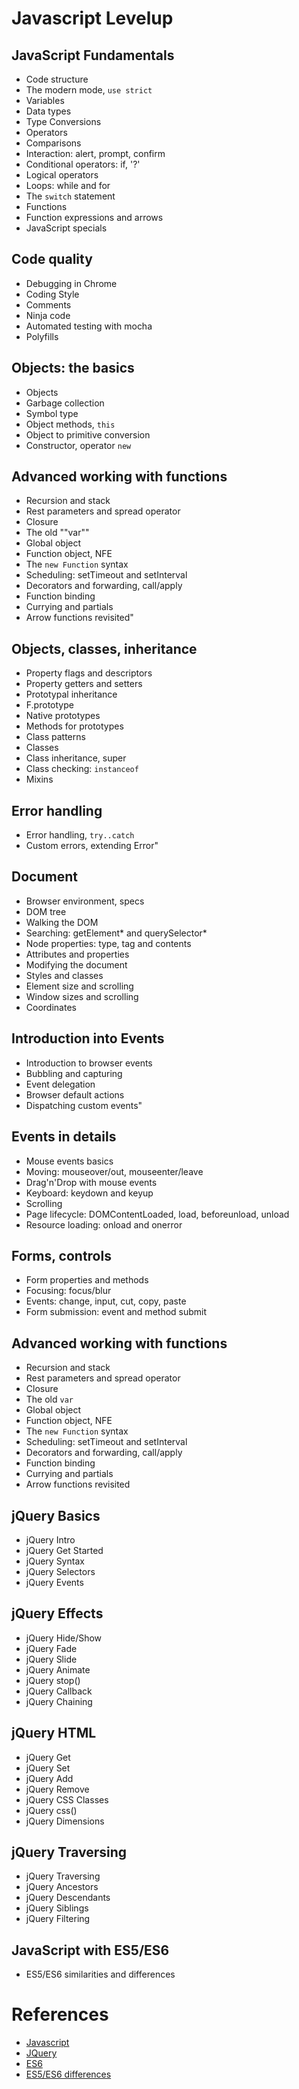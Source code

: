 # Javascript Levelup

## JavaScript Fundamentals

- Code structure
- The modern mode, `use strict`
- Variables
- Data types
- Type Conversions
- Operators
- Comparisons
- Interaction: alert, prompt, confirm
- Conditional operators: if, '?'
- Logical operators
- Loops: while and for
- The `switch` statement
- Functions
- Function expressions and arrows
- JavaScript specials

## Code quality
- Debugging in Chrome
- Coding Style
- Comments
- Ninja code
- Automated testing with mocha
- Polyfills

## Objects: the basics
- Objects
- Garbage collection
- Symbol type
- Object methods, `this`
- Object to primitive conversion
- Constructor, operator `new`

## Advanced working with functions
- Recursion and stack
- Rest parameters and spread operator
- Closure
- The old ""var""
- Global object
- Function object, NFE
- The `new Function` syntax
- Scheduling: setTimeout and setInterval
- Decorators and forwarding, call/apply
- Function binding
- Currying and partials
- Arrow functions revisited"

## Objects, classes, inheritance
- Property flags and descriptors
- Property getters and setters
- Prototypal inheritance
- F.prototype
- Native prototypes
- Methods for prototypes
- Class patterns
- Classes
- Class inheritance, super
- Class checking: `instanceof`
- Mixins

## Error handling
- Error handling, `try..catch`
- Custom errors, extending Error"

## Document
- Browser environment, specs
- DOM tree
- Walking the DOM
- Searching: getElement* and querySelector*
- Node properties: type, tag and contents
- Attributes and properties
- Modifying the document
- Styles and classes
- Element size and scrolling
- Window sizes and scrolling
- Coordinates

## Introduction into Events
- Introduction to browser events
- Bubbling and capturing
- Event delegation
- Browser default actions
- Dispatching custom events"

## Events in details
- Mouse events basics
- Moving: mouseover/out, mouseenter/leave
- Drag'n'Drop with mouse events
- Keyboard: keydown and keyup
- Scrolling
- Page lifecycle: DOMContentLoaded, load, beforeunload, unload
- Resource loading: onload and onerror

## Forms, controls
- Form properties and methods
- Focusing: focus/blur
- Events: change, input, cut, copy, paste
- Form submission: event and method submit

## Advanced working with functions
- Recursion and stack
- Rest parameters and spread operator
- Closure
- The old `var`
- Global object
- Function object, NFE
- The `new Function` syntax
- Scheduling: setTimeout and setInterval
- Decorators and forwarding, call/apply
- Function binding
- Currying and partials
- Arrow functions revisited

## jQuery Basics
- jQuery Intro
- jQuery Get Started
- jQuery Syntax
- jQuery Selectors
- jQuery Events

## jQuery Effects
- jQuery Hide/Show
- jQuery Fade
- jQuery Slide
- jQuery Animate
- jQuery stop()
- jQuery Callback
- jQuery Chaining

## jQuery HTML
- jQuery Get
- jQuery Set
- jQuery Add
- jQuery Remove
- jQuery CSS Classes
- jQuery css()
- jQuery Dimensions

## jQuery Traversing
- jQuery Traversing
- jQuery Ancestors
- jQuery Descendants
- jQuery Siblings
- jQuery Filtering

## JavaScript with ES5/ES6
- ES5/ES6 similarities and differences

# References
- [Javascript](https://javascript.info/)
- [JQuery](https://www.w3schools.com/jquery/)
- [ES6](https://app.pluralsight.com/library/courses/rapid-es6-training/table-of-contents?aid=7010a000001xAKZAAz)
- [ES5/ES6 differences](https://app.pluralsight.com/interactive-courses/detail/db8ce03f-69d7-403e-b07f-6f7919e27ca5)
